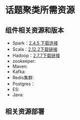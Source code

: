 # 话题聚类所需资源

## 组件相关资源和版本

- Spark：[2.4.5 下载连接](https://mirrors.tuna.tsinghua.edu.cn/apache/spark/spark-2.4.5/spark-2.4.5-bin-hadoop2.7.tgz)
- Scala：[2.12.2下载链接](https://downloads.lightbend.com/scala/2.12.2/scala-2.12.2.tgz)
- Hadoop：[2.7.7下载链接](https://archive.apache.org/dist/hadoop/common/hadoop-2.7.7/hadoop-2.7.7.tar.gz)
- zookeeper:
- Maven:
- Kafka:
- Redis集群:
- Postgres：
- ES:
- Java:

## 相关资源部署


